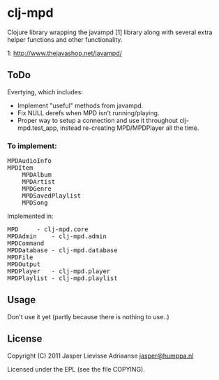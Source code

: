 # clj-mpd

Clojure library wrapping the javampd [1] library along with several
extra helper functions and other functionality.

1: http://www.thejavashop.net/javampd/

## ToDo

Evertying, which includes:
* Implement "useful" methods from javampd.
* Fix NULL derefs when MPD isn't running/playing.
* Proper way to setup a connection and use it throughout
  clj-mpd.test_app, instead re-creating MPD/MPDPlayer all the time.

### To implement:

<pre>
MPDAudioInfo
MPDItem
	MPDAlbum
	MPDArtist
	MPDGenre
	MPDSavedPlaylist
	MPDSong
</pre>

Implemented in:
<pre>
MPD	 	- clj-mpd.core
MPDAdmin	- clj-mpd.admin
MPDCommand
MPDDatabase	- clj-mpd.database
MPDFile
MPDOutput
MPDPlayer	- clj-mpd.player
MPDPlaylist	- clj-mpd.playlist
</pre>

## Usage

Don't use it yet (partly because there is nothing to use..)

## License

Copyright (C) 2011 Jasper Lievisse Adriaanse <jasper@humppa.nl>

Licensed under the EPL (see the file COPYING).
